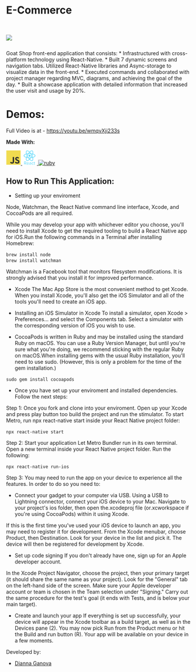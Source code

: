 # E-Commerce

# <img src='https://i.ibb.co/SvvjkrX/Simple-Mockup-Free-Scene-1.png' width='500'>

Goat Shop front-end  application that consists:
     * Infrastructured with cross-platform technology using React-Native.
     * Built 7 dynamic screens and navigation tabs. Utilized React-Native libraries and Async-storage to visualize data in the front-end.
     * Executed commands and collaborated with project manager regarding MVC, diagrams, and achieving the goal of the day.
     * Built a showcase application with detailed information that increased the user visit and usage by 20%.



# Demos:

Full Video is at - https://youtu.be/wmqvXji233s




**Made With:** 

<a href="https://developer.mozilla.org/en-US/docs/Web/JavaScript" target="_blank" rel="noreferrer"> <img src="https://raw.githubusercontent.com/devicons/devicon/master/icons/javascript/javascript-original.svg" alt="javascript" width="40" height="40"/> </a> 
  <a href="https://reactjs.org/" target="_blank" rel="noreferrer"> <img src="https://raw.githubusercontent.com/devicons/devicon/master/icons/react/react-original-wordmark.svg" alt="react" width="40" height="40"/> </a> 
  <a href="https://www.ruby-lang.org/en/" target="_blank" rel="noreferrer"> <img src="hhttps://seeklogo.com/images/F/figma-logo-E4E21D3AEA-seeklogo.com.png" alt="ruby" width="40" height="40"/> </a>
   

## How to Run This Application:
* Setting up your enviroment


Node, Watchman, the React Native command line interface, Xcode, and CocoaPods are all required.


While you may develop your app with whichever editor you choose, you'll need to install Xcode to get the required tooling to build a React Native app for iOS.Run the following commands in a Terminal after installing Homebrew:

```
brew install node
brew install watchman
```


Watchman is a Facebook tool that monitors filesystem modifications. It is strongly advised that you install it for improved performance.


* Xcode
The Mac App Store is the most convenient method to get Xcode. When you install Xcode, you'll also get the iOS Simulator and all of the tools you'll need to create an iOS app.


* Installing an iOS Simulator in Xcode
To install a simulator, open Xcode > Preferences... and select the Components tab. Select a simulator with the corresponding version of iOS you wish to use.



* CocoaPods is written in Ruby and may be installed using the standard Ruby on macOS. You can use a Ruby Version Manager, but until you're sure what you're doing, we recommend sticking with the regular Ruby on macOS.When installing gems with the usual Ruby installation, you'll need to use sudo. (However, this is only a problem for the time of the gem installation.)

```
sudo gem install cocoapods
```


* Once you have set up your enviroment and installed dependencies. Follow the next steps:

Step 1: Once you fork and clone into your enviroment. Open up your Xcode and press play button too build the project and run the stimulator. To start Metro, run npx react-native start inside your React Native project folder:

```
npx react-native start
```


Step 2: Start your application
Let Metro Bundler run in its own terminal. Open a new terminal inside your React Native project folder. Run the following:

```
npx react-native run-ios
```


Step 3: You may need to run the app on your device to experience all the features. In order to do so you need to: 

* Connect your gadget to your computer via USB.
Using a USB to Lightning connector, connect your iOS device to your Mac. Navigate to your project's ios folder, then open the.xcodeproj file (or.xcworkspace if you're using CocoaPods) within it using Xcode.


If this is the first time you've used your iOS device to launch an app, you may need to register it for development. From the Xcode menubar, choose Product, then Destination. Look for your device in the list and pick it. The device will then be registered for development by Xcode.

* Set up code signing
If you don't already have one, sign up for an Apple developer account.


In the Xcode Project Navigator, choose the project, then your primary target (it should share the same name as your project). Look for the "General" tab on the left-hand side of the screen. Make sure your Apple developer account or team is chosen in the Team selection under "Signing." Carry out the same procedure for the test's goal (it ends with Tests, and is below your main target).


* Create and launch your app
If everything is set up successfully, your device will appear in the Xcode toolbar as a build target, as well as in the Devices pane (2). You may now pick Run from the Product menu or hit the Build and run button (R). Your app will be available on your device in a few moments.


Developed by: 
* [Dianna Ganova](https://github.com/diiiiana99)
